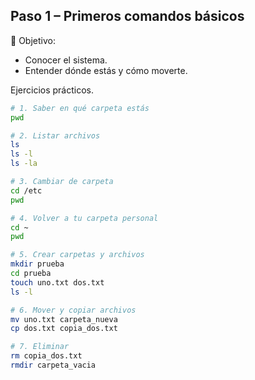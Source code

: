 ## Paso 1 – Primeros comandos básicos

📌 Objetivo:

- Conocer el sistema.
- Entender dónde estás y cómo moverte.

Ejercicios prácticos.

```bash
# 1. Saber en qué carpeta estás
pwd

# 2. Listar archivos
ls
ls -l
ls -la

# 3. Cambiar de carpeta
cd /etc
pwd

# 4. Volver a tu carpeta personal
cd ~
pwd

# 5. Crear carpetas y archivos
mkdir prueba
cd prueba
touch uno.txt dos.txt
ls -l

# 6. Mover y copiar archivos
mv uno.txt carpeta_nueva
cp dos.txt copia_dos.txt

# 7. Eliminar
rm copia_dos.txt
rmdir carpeta_vacia
```

